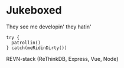 # Jukeboxed

They see me developin'
they hatin'
```
try { 
  patrollin()
} catch(meRidinDirty())
```

REVN-stack (ReThinkDB, Express, Vue, Node)

